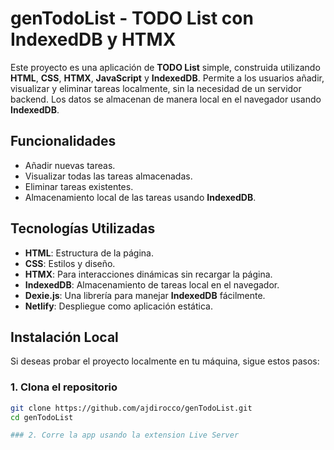 # genTodoList - TODO List con IndexedDB y HTMX

Este proyecto es una aplicación de **TODO List** simple, construida utilizando **HTML**, **CSS**, **HTMX**, **JavaScript** y **IndexedDB**. Permite a los usuarios añadir, visualizar y eliminar tareas localmente, sin la necesidad de un servidor backend. Los datos se almacenan de manera local en el navegador usando **IndexedDB**.

## Funcionalidades

- Añadir nuevas tareas.
- Visualizar todas las tareas almacenadas.
- Eliminar tareas existentes.
- Almacenamiento local de las tareas usando **IndexedDB**.

## Tecnologías Utilizadas

- **HTML**: Estructura de la página.
- **CSS**: Estilos y diseño.
- **HTMX**: Para interacciones dinámicas sin recargar la página.
- **IndexedDB**: Almacenamiento de tareas local en el navegador.
- **Dexie.js**: Una librería para manejar **IndexedDB** fácilmente.
- **Netlify**: Despliegue como aplicación estática.

## Instalación Local

Si deseas probar el proyecto localmente en tu máquina, sigue estos pasos:

### 1. Clona el repositorio

```bash
git clone https://github.com/ajdirocco/genTodoList.git
cd genTodoList

### 2. Corre la app usando la extension Live Server
